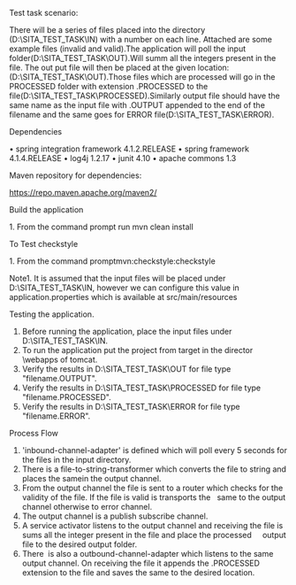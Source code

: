 Test task scenario:

There will be a series of files placed into the directory (D:\SITA_TEST_TASK\IN) with a number on each line. Attached are some example files (invalid and valid).The application will poll the input folder(D:\SITA_TEST_TASK\OUT).Will summ all the integers present in the file. The out put file will then be placed at the given location:(D:\SITA_TEST_TASK\OUT).Those files which are processed will go in the PROCESSED folder with extension .PROCESSED to the file(D:\SITA_TEST_TASK\PROCESSED).Similarly output file should have the same name as the input file with .OUTPUT appended to the end of the filename and the same goes for ERROR file(D:\SITA_TEST_TASK\ERROR).

Dependencies

• spring integration framework 4.1.2.RELEASE
• spring framework 4.1.4.RELEASE
• log4j 1.2.17
• junit 4.10
• apache commons 1.3

Maven repository for dependencies:

https://repo.maven.apache.org/maven2/

Build the application

1. From the command prompt run mvn clean install

To Test checkstyle

1. From the command promptmvn:checkstyle:checkstyle

Note1. It is assumed that the input files will be placed under D:\SITA_TEST_TASK\IN, however we can configure this value in application.properties which is available at src/main/resources


Testing the application.
1) Before running the application, place the input files under D:\SITA_TEST_TASK\IN.
2) To run the application put the project from target in the director \webapps of tomcat.
3) Verify the results in D:\SITA_TEST_TASK\OUT for file type "filename.OUTPUT".
4) Verify the results in D:\SITA_TEST_TASK\PROCESSED for file type "filename.PROCESSED".
5) Verify the results in D:\SITA_TEST_TASK\ERROR for file type "filename.ERROR".

Process Flow

1) 'inbound-channel-adapter' is defined which will poll every 5 seconds for the files in the input directory.
2) There is a file-to-string-transformer which converts the file to string and places the samein the output channel.
3) From the output channel the file is sent to a router which checks for the validity of the file. If the file is valid is transports the   same to the output channel otherwise to error channel.
4) The output channel is a publish subscribe channel.
5) A service activator listens to the output channel and receiving the file is sums all the integer present in the file and place the processed     output file to the desired output folder.
6) There  is also a outbound-channel-adapter which listens to the same output channel. On receiving the file it appends the .PROCESSED extension to the file and saves the same to the desired location.
